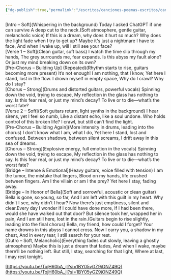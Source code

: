 ```yaml
---
{"dg-publish":true,"permalink":"/escritos/canciones-poemas-escritos/canciones-poemas-escritos/waking-up-or-falling-down/"}
---
```


[Intro – Soft](Whispering in the background) Today I asked ChatGPT if one can survive A deep cut to the neck.(Soft atmosphere, gentle guitar, melancholic voice) If this is a dream, why does it hurt so much? Why does the light fade when I try to get up? Maybe it's just a nightmare I have to face, And when I wake up, will I still see your face?  
[Verse 1 – Soft](Clean guitar, soft bass) I watch the time slip through my hands, The grey surrounds me, fear expands. Is this abyss my fault alone? Or just my mind breaking down on its own?  
[Pre-Chorus – Building Up] (Repeated)(Rhythm starts to rise, guitars becoming more present) It’s not enough! I am nothing, that I know, Yet here I stand, lost in the flow. I drown myself in empty space, Why do I crawl? Why do I stay?  
[Chorus – Strong](Drums and distorted guitars, powerful vocals) Spinning down the void, trying to escape, My reflection in the glass has nothing to say. Is this fear real, or just my mind’s decay? To live or to die—what’s the worst fate?  
[Verse 2 – Soft](Soft guitars return, light synths in the background) I hear sirens, yet I feel so numb, Like a distant echo, like a soul undone. Who holds control of this broken life? I crawl, but still can’t find the light.  
[Pre-Chorus – Building Again](More intensity in drums, leading into the chorus) I don’t know what I am, what I do, Yet here I stand, lost and confused. Between shadows, between silent screams, I drift away in this sea of dreams.  
[Chorus – Strong](Explosive energy, full emotion in the vocals) Spinning down the void, trying to escape, My reflection in the glass has nothing to say. Is this fear real, or just my mind’s decay? To live or to die—what’s the worst fate?  
[Bridge – Intense & Emotional](Heavy guitars, voice filled with tension) I am the tumor, the mistake that lingers, Blood on my hands, life crushed between fingers. Am I the villain or am I the prey? Yet here I stay, fading away.  
[Bridge – In Honor of Bella](Soft and sorrowful, acoustic or clean guitar) Bella is gone, so young, so far, And I am left with this guilt in my heart. Why didn’t I see, why didn’t I hear? Now there’s just emptiness, silent and clear.Every day I wonder if I could have done more, If I had been there, would she have walked out that door? But silence took her, wrapped her in pain, And I am still here, lost in the rain.(Guitars begin to rise slightly, leading into the final chorus) Bella, my friend, how could I forget? Your name drowns in this abyss I cannot cross. Now I carry you, a shadow in my chest, And in every tear, I still search for your rest.  
[Outro – Soft, Melancholic](Everything fades out slowly, leaving a ghostly atmosphere) Maybe this is just a dream that fades, And when I wake, maybe there’ll be nothing left. But still, I stay, searching for that light, Where at last, I may rest tonight.

[https://youtu.be/TojH60bA_jI?si=1BY05yGZ9jONZ49Q](https://youtu.be/TojH60bA_jI?si=1BY05yGZ9jONZ49Q)